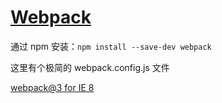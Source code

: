 # [Webpack](https://webpack.github.io/)

通过 npm 安装：`npm install --save-dev webpack`

这里有个极简的 webpack.config.js 文件

[webpack@3 for IE 8](https://github.com/xyzhanjiang/assets/tree/master/js/bundler/webpack/ie8)
